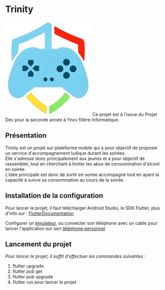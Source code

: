 # Trinity

<img src="assets/images/logo_trinity.png" alt="Trinity"/>
Ce projet est à l'issue du Projet Dev pour la seconde année à Ynov filière Informatique.

## Présentation

Trinity est un projet sur plateforme mobile qui a pour objectif de proposer un service d'accompagnement ludique durant les soirées.  
Elle s'adresse donc principalement aux jeunes et à pour objectif de rassembler, tout en cherchant à limiter les abus de consommation d'alcool en soirée.  
L'idée principale est donc de sortir en soirée accompagné tout en ayant la capacité à suivre sa consommation au cours de la soirée.

## Installation de la configuration

Pour lancer le projet, il faut télécharger Android Studio, le SDK Flutter, plus d'info sur : [FlutterDocumentation](https://docs.flutter.dev/get-started/install/windows)

Configurer un [émulateur](https://devstory.net/10413/configurer-android-emulator-en-android-studio), ou connecter son téléphone avec un cable pour lancer l'application sur son [téléphone personnel](https://developer.android.com/studio/run/device)

## Lancement du projet

_Pour lancer le projet, il suffit d'effectuer les commandes suivantes :_

1. flutter upgrade
2. flutter pub get
3. flutter pub upgrade
4. flutter run pour lancer le projet

